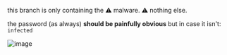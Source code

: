 this branch is only containing the ⚠️ malware. ⚠️
nothing else.

the password (as always) **should be painfully obvious** but in case it isn't: `infected`

![image](https://github.com/loneicewolf/nls_933w_dll/assets/68499986/2071f76b-aa80-4591-83e2-3121e66cf3a0)
